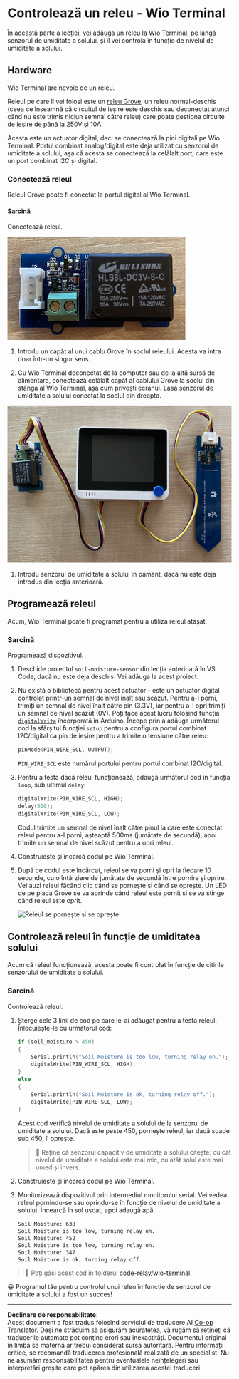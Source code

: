 <!--
CO_OP_TRANSLATOR_METADATA:
{
  "original_hash": "f3c5d8afa2ef6a0b425ef8ff20615cb4",
  "translation_date": "2025-08-28T11:43:42+00:00",
  "source_file": "2-farm/lessons/3-automated-plant-watering/wio-terminal-relay.md",
  "language_code": "ro"
}
-->
# Controlează un releu - Wio Terminal

În această parte a lecției, vei adăuga un releu la Wio Terminal, pe lângă senzorul de umiditate a solului, și îl vei controla în funcție de nivelul de umiditate a solului.

## Hardware

Wio Terminal are nevoie de un releu.

Releul pe care îl vei folosi este un [releu Grove](https://www.seeedstudio.com/Grove-Relay.html), un releu normal-deschis (ceea ce înseamnă că circuitul de ieșire este deschis sau deconectat atunci când nu este trimis niciun semnal către releu) care poate gestiona circuite de ieșire de până la 250V și 10A.

Acesta este un actuator digital, deci se conectează la pini digitali pe Wio Terminal. Portul combinat analog/digital este deja utilizat cu senzorul de umiditate a solului, așa că acesta se conectează la celălalt port, care este un port combinat I2C și digital.

### Conectează releul

Releul Grove poate fi conectat la portul digital al Wio Terminal.

#### Sarcină

Conectează releul.

![Un releu Grove](../../../../../translated_images/grove-relay.d426958ca210fbd0fb7983d7edc069d46c73a8b0a099d94797bd756f7b6bb6be.ro.png)

1. Introdu un capăt al unui cablu Grove în soclul releului. Acesta va intra doar într-un singur sens.

1. Cu Wio Terminal deconectat de la computer sau de la altă sursă de alimentare, conectează celălalt capăt al cablului Grove la soclul din stânga al Wio Terminal, așa cum privești ecranul. Lasă senzorul de umiditate a solului conectat la soclul din dreapta.

![Releul Grove conectat la soclul din stânga, iar senzorul de umiditate a solului conectat la soclul din dreapta](../../../../../translated_images/wio-relay-and-soil-moisture-sensor.ed722202d42babe0be5f4518cf13e8c2c81e8df21d37839266cbdb60cf30172d.ro.png)

1. Introdu senzorul de umiditate a solului în pământ, dacă nu este deja introdus din lecția anterioară.

## Programează releul

Acum, Wio Terminal poate fi programat pentru a utiliza releul atașat.

### Sarcină

Programează dispozitivul.

1. Deschide proiectul `soil-moisture-sensor` din lecția anterioară în VS Code, dacă nu este deja deschis. Vei adăuga la acest proiect.

2. Nu există o bibliotecă pentru acest actuator - este un actuator digital controlat printr-un semnal de nivel înalt sau scăzut. Pentru a-l porni, trimiți un semnal de nivel înalt către pin (3.3V), iar pentru a-l opri trimiți un semnal de nivel scăzut (0V). Poți face acest lucru folosind funcția [`digitalWrite`](https://www.arduino.cc/reference/en/language/functions/digital-io/digitalwrite/) încorporată în Arduino. Începe prin a adăuga următorul cod la sfârșitul funcției `setup` pentru a configura portul combinat I2C/digital ca pin de ieșire pentru a trimite o tensiune către releu:

    ```cpp
    pinMode(PIN_WIRE_SCL, OUTPUT);
    ```

    `PIN_WIRE_SCL` este numărul portului pentru portul combinat I2C/digital.

1. Pentru a testa dacă releul funcționează, adaugă următorul cod în funcția `loop`, sub ultimul `delay`:

    ```cpp
    digitalWrite(PIN_WIRE_SCL, HIGH);
    delay(500);
    digitalWrite(PIN_WIRE_SCL, LOW);
    ```

    Codul trimite un semnal de nivel înalt către pinul la care este conectat releul pentru a-l porni, așteaptă 500ms (jumătate de secundă), apoi trimite un semnal de nivel scăzut pentru a opri releul.

1. Construiește și încarcă codul pe Wio Terminal.

1. După ce codul este încărcat, releul se va porni și opri la fiecare 10 secunde, cu o întârziere de jumătate de secundă între pornire și oprire. Vei auzi releul făcând clic când se pornește și când se oprește. Un LED de pe placa Grove se va aprinde când releul este pornit și se va stinge când releul este oprit.

    ![Releul se pornește și se oprește](../../../../../images/relay-turn-on-off.gif)

## Controlează releul în funcție de umiditatea solului

Acum că releul funcționează, acesta poate fi controlat în funcție de citirile senzorului de umiditate a solului.

### Sarcină

Controlează releul.

1. Șterge cele 3 linii de cod pe care le-ai adăugat pentru a testa releul. Înlocuiește-le cu următorul cod:

    ```cpp
    if (soil_moisture > 450)
    {
        Serial.println("Soil Moisture is too low, turning relay on.");
        digitalWrite(PIN_WIRE_SCL, HIGH);
    }
    else
    {
        Serial.println("Soil Moisture is ok, turning relay off.");
        digitalWrite(PIN_WIRE_SCL, LOW);
    }
    ```

    Acest cod verifică nivelul de umiditate a solului de la senzorul de umiditate a solului. Dacă este peste 450, pornește releul, iar dacă scade sub 450, îl oprește.

    > 💁 Reține că senzorul capacitiv de umiditate a solului citește: cu cât nivelul de umiditate a solului este mai mic, cu atât solul este mai umed și invers.

1. Construiește și încarcă codul pe Wio Terminal.

1. Monitorizează dispozitivul prin intermediul monitorului serial. Vei vedea releul pornindu-se sau oprindu-se în funcție de nivelul de umiditate a solului. Încearcă în sol uscat, apoi adaugă apă.

    ```output
    Soil Moisture: 638
    Soil Moisture is too low, turning relay on.
    Soil Moisture: 452
    Soil Moisture is too low, turning relay on.
    Soil Moisture: 347
    Soil Moisture is ok, turning relay off.
    ```

> 💁 Poți găsi acest cod în folderul [code-relay/wio-terminal](../../../../../2-farm/lessons/3-automated-plant-watering/code-relay/wio-terminal).

😀 Programul tău pentru controlul unui releu în funcție de senzorul de umiditate a solului a fost un succes!

---

**Declinare de responsabilitate**:  
Acest document a fost tradus folosind serviciul de traducere AI [Co-op Translator](https://github.com/Azure/co-op-translator). Deși ne străduim să asigurăm acuratețea, vă rugăm să rețineți că traducerile automate pot conține erori sau inexactități. Documentul original în limba sa maternă ar trebui considerat sursa autoritară. Pentru informații critice, se recomandă traducerea profesională realizată de un specialist. Nu ne asumăm responsabilitatea pentru eventualele neînțelegeri sau interpretări greșite care pot apărea din utilizarea acestei traduceri.